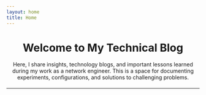 ```yaml
---
layout: home
title: Home
---
```


<div style="text-align: center; margin-top: 20px;">
  <h1>Welcome to My Technical Blog</h1>
  <p>
    Here, I share insights, technology blogs, and important lessons learned during my work as a network engineer. 
    This is a space for documenting experiments, configurations, and solutions to challenging problems.
  </p>
</div>

<hr style="margin: 20px 0;">

